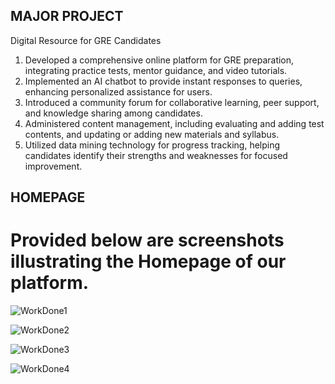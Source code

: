 ## MAJOR PROJECT
Digital Resource for GRE Candidates

1) Developed a comprehensive online platform for GRE preparation, integrating practice tests, mentor guidance, and video tutorials.
2) Implemented an AI chatbot to provide instant responses to queries, enhancing personalized assistance for users.
3) Introduced a community forum for collaborative learning, peer support, and knowledge sharing among candidates.
4) Administered content management, including evaluating and adding test contents, and updating or adding new materials and syllabus.
5) Utilized data mining technology for progress tracking, helping candidates identify their strengths and weaknesses for focused improvement.

## HOMEPAGE
# Provided below are screenshots illustrating the Homepage of our platform.
![WorkDone1](https://github.com/Pranav7651/Major-Project/assets/93943990/b476b16e-dc78-4bfe-a12a-666e45d517e4)

![WorkDone2](https://github.com/Pranav7651/Major-Project/assets/93943990/81e99083-1d80-4f91-aa59-2d9e4046dd91)

![WorkDone3](https://github.com/Pranav7651/Major-Project/assets/93943990/eebc7d52-88fd-48b2-9567-ff84d436bffb)

![WorkDone4](https://github.com/Pranav7651/Major-Project/assets/93943990/dcbe2d23-e3a3-401b-aed8-9c25c8cf74b0)
